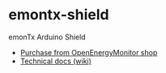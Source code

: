 # emontx-shield

emonTx Arduino Shield

- [Purchase from OpenEnergyMonitor shop](http://shop.openenergymonitor.com/emontx-shield/)
- [Technical docs (wiki)](https://wiki.openenergymonitor.org/index.php/EmonTx_Arduino_Shield)
